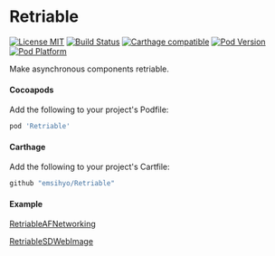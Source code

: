 # Retriable

[![License MIT](https://img.shields.io/badge/license-MIT-green.svg?style=flat)](https://raw.githubusercontent.com/emsihyo/Retriable/master/LICENSE)
[![Build Status](http://img.shields.io/travis/emsihyo/Retriable/master.svg?style=flat)](https://travis-ci.org/emsihyo/Retriable)
[![Carthage compatible](https://img.shields.io/badge/Carthage-compatible-4BC51D.svg?style=flat)](https://github.com/emsihyo/Retriable)
[![Pod Version](http://img.shields.io/cocoapods/v/Retriable.svg?style=flat)](http://cocoapods.org/pods/Retriable)
[![Pod Platform](http://img.shields.io/cocoapods/p/Retriable.svg?style=flat)](http://cocoapods.org/pods/Retriable)

Make asynchronous components retriable.

#### Cocoapods

Add the following to your project's Podfile:
```ruby
pod 'Retriable'
```

#### Carthage

Add the following to your project's Cartfile:
```ruby
github "emsihyo/Retriable"
```
#### Example

[RetriableAFNetworking](https://github.com/emsihyo/RetriableAFNetworking)

[RetriableSDWebImage](https://github.com/emsihyo/RetriableSDWebImage)


